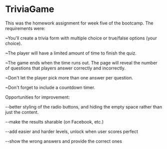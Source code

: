 # TriviaGame

This was the homework assignment for week five of the bootcamp.  The requirements were:

~You'll create a trivia form with multiple choice or true/false options (your choice).

~The player will have a limited amount of time to finish the quiz. 

~The game ends when the time runs out. The page will reveal the number of questions that players answer correctly and incorrectly.

~Don't let the player pick more than one answer per question.

~Don't forget to include a countdown timer.

Opportunities for improvement:  

--better styling of the radio buttons, and hiding the empty space rather than just the content.

--make the results sharable (on Facebook, etc.)

--add easier and harder levels, unlock when user scores perfect

--show the wrong answers and provide the correct ones

